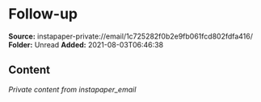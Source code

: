 # Follow-up

**Source:** instapaper-private://email/1c725282f0b2e9fb061fcd802fdfa416/
**Folder:** Unread
**Added:** 2021-08-03T06:46:38




## Content
*Private content from instapaper_email*
